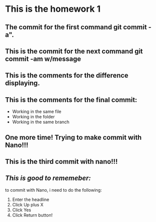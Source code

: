 # This is the homework 1

## The commit for the first command **git commit -a".**

## This is the commit for the next command **git commit -am w/message**

## This is the comments for the difference displaying.

## This is the comments for the final commit:

* Working in the same file
* Working in the folder
* Working in the same branch

## One more time! Trying to make commit with Nano!!!

## This is the third commit with nano!!!


## _This is good to rememeber:_ 

to commit with Nano, i need to do the following:

1. Enter the headline
2. Click Up plus X
3. Click Yes
4. Click Return button!
